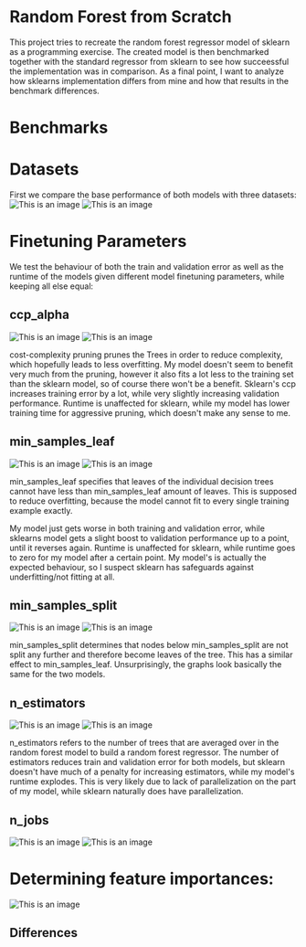 
# Random Forest from Scratch
This project tries to recreate the random forest regressor model of sklearn as a programming exercise. 
The created model is then benchmarked together with the standard regressor from sklearn to see how succeessful the implementation was in comparison.
As a final point, I want to analyze how sklearns implementation differs from mine and how that results in the benchmark differences.

# Benchmarks

# Datasets
First we compare the base performance of both models with three datasets:
![This is an image](figures/numDataset_vs_error.png)
![This is an image](figures/numDataset_vs_runtime.png)

# Finetuning Parameters
We test the behaviour of both the train and validation error as well as the runtime of the models given different model finetuning parameters, while keeping all else equal:

## ccp_alpha
![This is an image](figures/ccp_alpha_vs_error.png)
![This is an image](figures/ccp_alpha_vs_runtime.png)

cost-complexity pruning prunes the Trees in order to reduce complexity, which hopefully leads to less overfitting.
My model doesn't seem to benefit very much from the pruning, however it also fits a lot less to the training set than the sklearn model, so of course there won't be a benefit.
Sklearn's ccp increases training error by a lot, while very slightly increasing validation performance.
Runtime is unaffected for sklearn, while my model has lower training time for aggressive pruning, which doesn't make any sense to me.

## min_samples_leaf
![This is an image](figures/min_samples_leaf_vs_error.png)
![This is an image](figures/min_samples_leaf_vs_runtime.png)

min_samples_leaf specifies that leaves of the individual decision trees cannot have less than min_samples_leaf amount of leaves. 
This is supposed to reduce overfitting, because the model cannot fit to every single training example exactly.

My model just gets worse in both training and validation error, while sklearns model gets a slight boost to validation performance up to a point, until it reverses again.
Runtime is unaffected for sklearn, while runtime goes to zero for my model after a certain point. My model's is actually the expected behaviour, 
so I suspect sklearn has safeguards against underfitting/not fitting at all.

## min_samples_split
![This is an image](figures/min_samples_split_vs_error.png)
![This is an image](figures/min_samples_split_vs_runtime.png)

min_samples_split determines that nodes below min_samples_split are not split any further and therefore become leaves of the tree. This has a similar effect to min_samples_leaf.
Unsurprisingly, the graphs look basically the same for the two models.

## n_estimators
![This is an image](figures/n_estimators_vs_error.png)
![This is an image](figures/n_estimators_vs_runtime.png)

n_estimators refers to the number of trees that are averaged over in the random forest model to build a random forest regressor.
The number of estimators reduces train and validation error for both models, but sklearn doesn't have much of a penalty for increasing estimators, while my model's runtime explodes.
This is very likely due to lack of parallelization on the part of my model, while sklearn naturally does have parallelization.

## n_jobs
![This is an image](figures/n_jobs_vs_error.png)
![This is an image](figures/n_jobs_vs_runtime.png)

# Determining feature importances:
![This is an image](figures/feature_importances.png)


## Differences